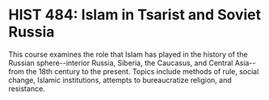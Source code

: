 # HIST 484: Islam in Tsarist and Soviet Russia

This course examines the role that Islam has played in the history of the Russian sphere--interior Russia, Siberia, the Caucasus, and Central Asia--from the 18th century to the present. Topics include methods of rule, social change, Islamic institutions, attempts to bureaucratize religion, and resistance.